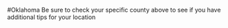 #Oklahoma
 Be sure to check your specific county above to see if you have additional tips for your location